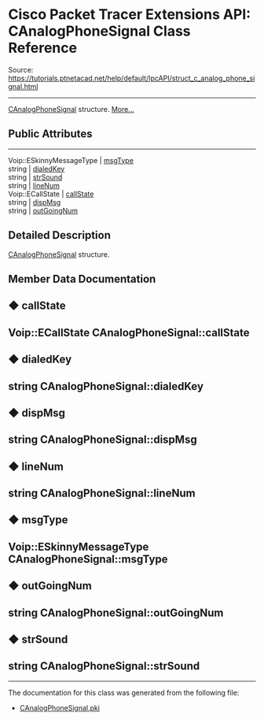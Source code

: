 # Cisco Packet Tracer Extensions API: CAnalogPhoneSignal Class Reference

Source: https://tutorials.ptnetacad.net/help/default/IpcAPI/struct_c_analog_phone_signal.html

---

[CAnalogPhoneSignal](struct_c_analog_phone_signal.html "CAnalogPhoneSignal structure.") structure. [More...](struct_c_analog_phone_signal.html#details)

##  Public Attributes  
  
---  
Voip::ESkinnyMessageType | [msgType](struct_c_analog_phone_signal.html#a9877a45d67e0b9da1fac67e05f00661e)  
string | [dialedKey](struct_c_analog_phone_signal.html#a9c7cdcd5bd45e552fffdcf5127a8393c)  
string | [strSound](struct_c_analog_phone_signal.html#a5885f0fa4b8a9f0ba1f199bea1b7ca79)  
string | [lineNum](struct_c_analog_phone_signal.html#ac3a664a2f91cdc6fd49e68c65a186531)  
Voip::ECallState | [callState](struct_c_analog_phone_signal.html#a36bc2513902388b518369eb3c3868f89)  
string | [dispMsg](struct_c_analog_phone_signal.html#a0da768c61cad8c67c74c3a536ac66d41)  
string | [outGoingNum](struct_c_analog_phone_signal.html#a369a250d89601731f6dfd131ad095f1c)  
  
## Detailed Description

[CAnalogPhoneSignal](struct_c_analog_phone_signal.html "CAnalogPhoneSignal structure.") structure. 

## Member Data Documentation

## ◆ callState

Voip::ECallState CAnalogPhoneSignal::callState  
---  
  
## ◆ dialedKey

string CAnalogPhoneSignal::dialedKey  
---  
  
## ◆ dispMsg

string CAnalogPhoneSignal::dispMsg  
---  
  
## ◆ lineNum

string CAnalogPhoneSignal::lineNum  
---  
  
## ◆ msgType

Voip::ESkinnyMessageType CAnalogPhoneSignal::msgType  
---  
  
## ◆ outGoingNum

string CAnalogPhoneSignal::outGoingNum  
---  
  
## ◆ strSound

string CAnalogPhoneSignal::strSound  
---  
  
* * *

The documentation for this class was generated from the following file:

  * [CAnalogPhoneSignal.pki](_c_analog_phone_signal_8pki.html)


